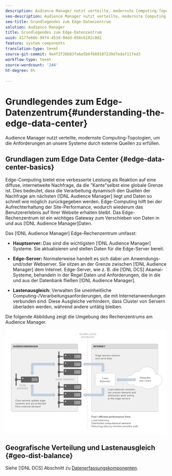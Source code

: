 ```yaml
---
description: Audience Manager nutzt verteilte, modernste Computing-Topologien, um die Anforderungen an unsere Systeme durch externe Quellen zu erfüllen.
seo-description: Audience Manager nutzt verteilte, modernste Computing-Topologien, um die Anforderungen an unsere Systeme durch externe Quellen zu erfüllen.
seo-title: Grundlegendes zum Edge-Datenzentrum
solution: Audience Manager
title: Grundlegendes zum Edge-Datenzentrum
uuid: 4177e666-99f4-453d-94dd-058c6182c8d2
feature: system components
translation-type: tm+mt
source-git-commit: 9e4f2f26b83fe6e5b6f669107239d7edaf11fed3
workflow-type: tm+mt
source-wordcount: '244'
ht-degree: 6%

---
```



# Grundlegendes zum Edge-Datenzentrum{#understanding-the-edge-data-center}

Audience Manager nutzt verteilte, modernste Computing-Topologien, um die Anforderungen an unsere Systeme durch externe Quellen zu erfüllen.

## Grundlagen zum Edge Data Center {#edge-data-center-basics}

<!-- 

c_compedge.xml

 -->

Edge-Computing bietet eine verbesserte Leistung als Reaktion auf eine diffuse, internetweite Nachfrage, da die &quot;Kante&quot;selbst eine globale Grenze ist. Dies bedeutet, dass die Verarbeitung dynamisch den Quellen der Nachfrage am nächsten [!DNL Audience Manager] liegt und Daten so schnell wie möglich zurückgegeben werden. Edge-Computing hilft bei der Aufrechterhaltung der Site-Performance, wodurch wiederum das Benutzererlebnis auf Ihrer Website erhalten bleibt. Das Edge-Rechenzentrum ist ein wichtiges Gateway zum Verschieben von Daten in und aus [!DNL Audience Manager]Daten.

Das [!DNL Audience Manager] Edge-Rechenzentrum umfasst:

* **Hauptserver:** Das sind die wichtigsten [!DNL Audience Manager] Systeme. Sie aktualisieren und stellen Daten für die Edge-Server bereit.

* **Edge-Server:** Normalerweise handelt es sich dabei um Anwendungs- und/oder Webserver. Sie sitzen an der Grenze zwischen [!DNL Audience Manager] dem Internet. Edge-Server, wie z. B. die [!DNL DCS] Akamai-Systeme, behandeln in der Regel Daten und Anforderungen, die in die und aus der Datenbank fließen [!DNL Audience Manager].

* **Lastenausgleich:** Verwalten Sie uneinheitliche Computing-/Verarbeitungsanforderungen, die mit Internetanwendungen verbunden sind. Diese Ausgleiche verhindern, dass Cluster von Servern überladen werden, während andere untätig bleiben.

Die folgende Abbildung zeigt die Umgebung des Rechenzentrums am Audience Manager.

![](assets/edge_data_center.png)

## Geografische Verteilung und Lastenausgleich {#geo-dist-balance}

Siehe [!DNL DCS] Abschnitt zu [Datenerfassungskomponenten](../../reference/system-components/components-data-collection.md).
